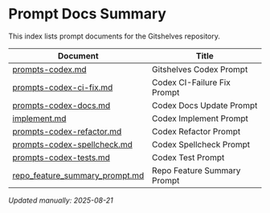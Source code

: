 # Prompt Docs Summary

This index lists prompt documents for the Gitshelves repository.

| Document | Title |
|----------|-------|
| [prompts-codex.md](./prompts/codex/prompts-codex.md) | Gitshelves Codex Prompt |
| [prompts-codex-ci-fix.md](./prompts/codex/prompts-codex-ci-fix.md) | Codex CI-Failure Fix Prompt |
| [prompts-codex-docs.md](./prompts/codex/prompts-codex-docs.md) | Codex Docs Update Prompt |
| [implement.md](./prompts/codex/implement.md) | Codex Implement Prompt |
| [prompts-codex-refactor.md](./prompts/codex/prompts-codex-refactor.md) | Codex Refactor Prompt |
| [prompts-codex-spellcheck.md](./prompts/codex/prompts-codex-spellcheck.md) | Codex Spellcheck Prompt |
| [prompts-codex-tests.md](./prompts/codex/prompts-codex-tests.md) | Codex Test Prompt |
| [repo_feature_summary_prompt.md](./prompts/codex/repo_feature_summary_prompt.md) | Repo Feature Summary Prompt |

_Updated manually: 2025-08-21_
